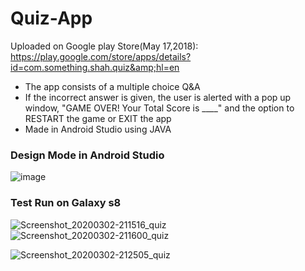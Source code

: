 # Quiz-App
Uploaded on Google play Store(May 17,2018):  https://play.google.com/store/apps/details?id=com.something.shah.quiz&amp;hl=en


* The app consists of a multiple choice Q&A
* If the incorrect answer is given, the user is alerted with a pop up window, "GAME OVER! Your Total Score is ____" and the option to RESTART the game or EXIT the app
* Made in Android Studio using JAVA



### Design Mode in Android Studio

 


![image](https://user-images.githubusercontent.com/52587103/60776140-cf7db880-a0f7-11e9-9434-676c72fc792f.png)


### Test Run on Galaxy s8


![Screenshot_20200302-211516_quiz](https://user-images.githubusercontent.com/52587103/75736982-b0f2b000-5ccc-11ea-9541-089ae00a6d4b.jpg)
![Screenshot_20200302-211600_quiz](https://user-images.githubusercontent.com/52587103/75736985-b223dd00-5ccc-11ea-9aef-cf17fae2c841.jpg)

![Screenshot_20200302-212505_quiz](https://user-images.githubusercontent.com/52587103/75736979-afc18300-5ccc-11ea-8fda-7458c7752fda.jpg)
